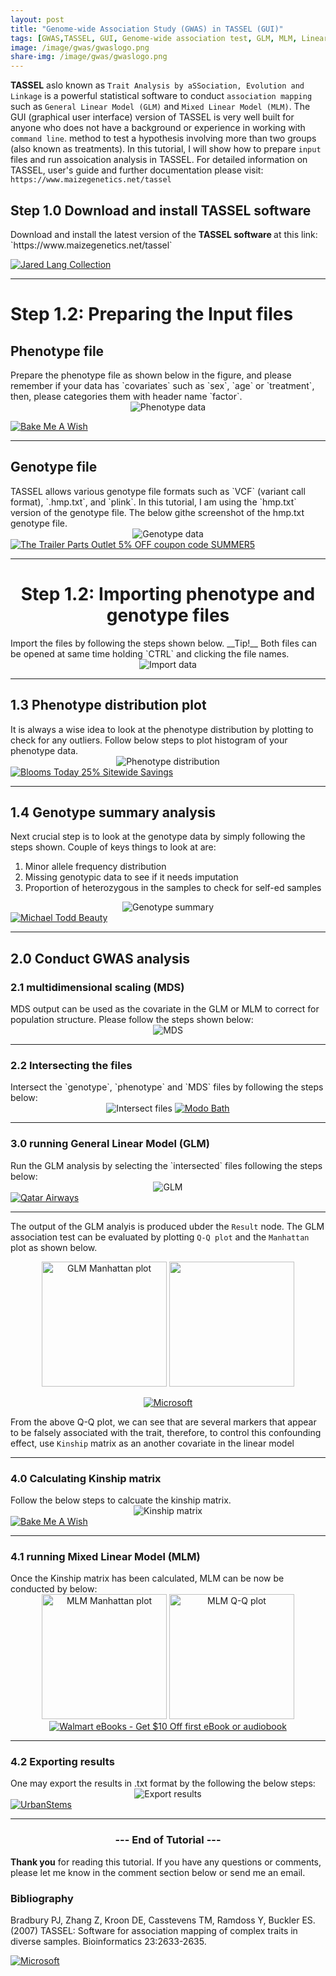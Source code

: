 ```yaml
---
layout: post
title: "Genome-wide Association Study (GWAS) in TASSEL (GUI)"
tags: [GWAS,TASSEL, GUI, Genome-wide association test, GLM, MLM, Linear model]
image: /image/gwas/gwaslogo.png
share-img: /image/gwas/gwaslogo.png
---
```


__TASSEL__ aslo known as `Trait Analysis by aSSociation, Evolution and Linkage` is a powerful statistical software to conduct `association mapping` such as `General Linear Model (GLM)` and `Mixed Linear Model (MLM)`. The GUI (graphical user interface) version of TASSEL is very well built for anyone who does not have a background or experience in working with `command line`. method to test a hypothesis involving more than two groups (also known as treatments). In this tutorial, I will show how to prepare `input` files and run assoication analysis in TASSEL. For detailed information on TASSEL, user's guide and further documentation please visit: ` https://www.maizegenetics.net/tassel `

<h2> Step 1.0 Download and install TASSEL software </h2>
Download and install the latest version of the <strong> TASSEL software </strong> at this link:
`https://www.maizegenetics.net/tassel`

<a href="https://click.linksynergy.com/fs-bin/click?id=iVSc/qZ7CV4&offerid=666165.4&subid=0&type=4" rel="nofollow"><IMG border="0"   alt="Jared Lang Collection" src="https://ad.linksynergy.com/fs-bin/show?id=iVSc/qZ7CV4&bids=666165.4&subid=0&type=4&gridnum=16"></a>

<hr>

<h1> Step 1.2: Preparing the Input files </h1>
<h2> Phenotype  file</h2>
Prepare the phenotype file as shown below in the figure, and please remember if your data has `covariates` such as `sex`, `age` or `treatment`, then, please categories them with header name `factor`.

<center><img src="/image/gwas/pheno.png" alt="Phenotype data"></center>

<a href="https://click.linksynergy.com/fs-bin/click?id=876kEArXFCo&offerid=320088.10000211&type=4&subid=0" rel="nofollow"><IMG alt="Bake Me  A Wish" border="0" src="https://www.bakemeawish.com/banner/Newsletter/febaff/rainbow_728x90.jpg"></a><IMG border="0" width="1" height="1" src="https://ad.linksynergy.com/fs-bin/show?id=876kEArXFCo&bids=320088.10000211&type=4&subid=0">

<hr>

<h2> Genotype file</h2>
TASSEL allows various genotype file formats such as `VCF` (variant call format), `.hmp.txt`, and `plink`. In this tutorial, I am using the `hmp.txt` version of the genotype file. The below githe screenshot of the hmp.txt genotype file. 

<center><img src="/image/gwas/geno.JPG" alt="Genotype data"></center>
<a href="https://click.linksynergy.com/fs-bin/click?id=iVSc/qZ7CV4&offerid=595115.98&subid=0&type=4" rel="nofollow"><IMG border="0"   alt="The Trailer Parts Outlet 5% OFF coupon code SUMMER5" src="https://ad.linksynergy.com/fs-bin/show?id=iVSc/qZ7CV4&bids=595115.98&subid=0&type=4&gridnum=16"></a>
<hr>

<center><h1> Step 1.2: Importing phenotype and genotype files </h1></center>
Import the files by following the steps shown below.
__Tip!__ Both files can be opened at same time holding `CTRL` and clicking the file names. 

<center><img src="/image/gwas/importfiles.gif" alt="Import data"></center>

<hr>

<h2> 1.3 Phenotype distribution plot</h2>
It is always a wise idea to look at the phenotype distribution by plotting to check for any outliers. Follow below steps to plot histogram of your phenotype data.

<center><img src="/image/gwas/phenoplot.gif" alt="Phenotype distribution"></center>
<a href="https://click.linksynergy.com/fs-bin/click?id=iVSc/qZ7CV4&offerid=663779.16&subid=0&type=4" rel="nofollow"><IMG border="0"   alt="Blooms Today 25% Sitewide Savings" src="https://ad.linksynergy.com/fs-bin/show?id=iVSc/qZ7CV4&bids=663779.16&subid=0&type=4&gridnum=16"></a>
<hr>

<h2> 1.4 Genotype summary analysis </h2>
Next crucial step is to look at the genotype data by simply following the steps shown.
Couple of keys things to look at are:
<ol>
  <li>Minor allele frequency distribution </li>
  <li>Missing genotypic data to see if it needs imputation </li>
  <li>Proportion of heterozygous in the samples to check for self-ed samples </li>
</ol>

<center><img src="/image/gwas/genosummary.gif" alt="Genotype summary"></center>
<a href="https://click.linksynergy.com/fs-bin/click?id=iVSc/qZ7CV4&offerid=662137.18&subid=0&type=4" rel="nofollow"><IMG border="0"   alt="Michael Todd Beauty" src="https://ad.linksynergy.com/fs-bin/show?id=iVSc/qZ7CV4&bids=662137.18&subid=0&type=4&gridnum=1"></a>
<hr>

  
<h2> 2.0 Conduct GWAS analysis </h2>

<h3> 2.1 multidimensional scaling (MDS) </h3>
MDS output can be used as the covariate in the GLM or MLM to correct for population structure.
Please follow the steps shown below:

<center><img src="/image/gwas/mds.gif" alt="MDS"></center>
  
<hr>

<h3> 2.2 Intersecting the files </h3>
Intersect the `genotype`, `phenotype` and `MDS` files by following the steps below:

<center><img src="/image/gwas/intersect.gif" alt="Intersect files">
<a href="https://click.linksynergy.com/fs-bin/click?id=iVSc/qZ7CV4&offerid=624023.18&subid=0&type=4" rel="nofollow"><IMG border="0"   alt="Modo Bath" src="https://ad.linksynergy.com/fs-bin/show?id=iVSc/qZ7CV4&bids=624023.18&subid=0&type=4&gridnum=0"></a>
</center>

<hr>

<h3> 3.0 running General Linear Model (GLM) </h3>
Run the GLM analysis by selecting the `intersected` files following the steps below:

<center><img src="/image/gwas/glm.gif" alt="GLM"></center>
<a href="https://click.linksynergy.com/fs-bin/click?id=876kEArXFCo&offerid=551783.13&subid=0&type=4" rel="nofollow"><IMG border="0"   alt="Qatar Airways" src="https://ad.linksynergy.com/fs-bin/show?id=876kEArXFCo&bids=551783.13&subid=0&type=4&gridnum=13"></a>
<hr>

The output of the GLM analyis is produced ubder the `Result` node. The GLM association test can be evaluated by plotting `Q-Q plot` and the `Manhattan` plot as shown below. 

<center>
<img src="/image/gwas/manhattan.png" width="auto" height="200" alt="GLM Manhattan plot">
<img src="/image/gwas/qqplot.png" width="auto" height="200 alt="Q-Q plot">

<a href="https://click.linksynergy.com/fs-bin/click?id=876kEArXFCo&offerid=659193.10001160&subid=0&type=4" rel="nofollow"><IMG border="0"   alt="Microsoft" src="https://ad.linksynergy.com/fs-bin/show?id=876kEArXFCo&bids=659193.10001160&subid=0&type=4&gridnum=0"></a>
</center>

From the above Q-Q plot, we can see that are several markers that appear to be falsely associated with the trait, therefore, to control this confounding effect, use `Kinship` matrix as an another covariate in the linear model

<hr>

<h3> 4.0 Calculating Kinship matrix </h3>
Follow the below steps to calcuate the kinship matrix.

<center><img src="/image/gwas/kinship.gif"  alt="Kinship matrix"></center>
<a href="https://click.linksynergy.com/fs-bin/click?id=876kEArXFCo&offerid=320088.10000210&type=4&subid=0" rel="nofollow"><IMG alt="Bake Me  A Wish" border="0" src="https://www.bakemeawish.com/banner/Newsletter/febaff/jumbobday_728x90.jpg"></a><IMG border="0" width="1" height="1" src="https://ad.linksynergy.com/fs-bin/show?id=876kEArXFCo&bids=320088.10000210&type=4&subid=0">
<hr>

<h3> 4.1 running Mixed Linear Model (MLM)  </h3>
Once the Kinship matrix has been calculated, MLM can be now be conducted by below:

<center>
<img src="/image/gwas/manhattanMlm.png" width="auto" height="200" alt="MLM Manhattan plot">
<img src="/image/gwas/qqmlm.png" width="auto" height="200" alt="MLM Q-Q plot">
<a href="https://click.linksynergy.com/fs-bin/click?id=876kEArXFCo&offerid=635768.404&subid=0&type=4" rel="nofollow"><IMG border="0"   alt="Walmart eBooks - Get $10 Off first eBook or audiobook" src="https://ad.linksynergy.com/fs-bin/show?id=876kEArXFCo&bids=635768.404&subid=0&type=4&gridnum=13"></a>                                                                            
</center>

<hr>

<h3> 4.2 Exporting results  </h3>
One may export the results in .txt format by the following the below steps:

<center><img src="/image/gwas/export.gif"  alt="Export results"></center>
<a href="https://click.linksynergy.com/fs-bin/click?id=876kEArXFCo&offerid=666413.37&subid=0&type=4" rel="nofollow"><IMG border="0"   alt="UrbanStems" src="https://ad.linksynergy.com/fs-bin/show?id=876kEArXFCo&bids=666413.37&subid=0&type=4&gridnum=19"></a>
<hr>

<center><h3> --- End of Tutorial --- </h3></center>


__Thank you__ for reading this tutorial. If you have any questions or comments, please let me know in the comment section below or send me an email. 


<h3> Bibliography </h3>
<p>
Bradbury PJ, Zhang Z, Kroon DE, Casstevens TM, Ramdoss Y, Buckler ES. (2007) TASSEL: Software for association mapping of complex traits in diverse samples. Bioinformatics 23:2633-2635.
</p>

<a href="https://click.linksynergy.com/fs-bin/click?id=876kEArXFCo&offerid=659193.10001503&subid=0&type=4" rel="nofollow"><IMG border="0"   alt="Microsoft" src="https://ad.linksynergy.com/fs-bin/show?id=876kEArXFCo&bids=659193.10001503&subid=0&type=4&gridnum=0"></a>


<!-- Global site tag (gtag.js) - Google Analytics -->
<script async src="https://www.googletagmanager.com/gtag/js?id=UA-123359651-1"></script>
<script>
  window.dataLayer = window.dataLayer || [];
  function gtag(){dataLayer.push(arguments);}
  gtag('js', new Date());
  gtag('config', 'UA-123359651-1');
</script>

<script async src="//pagead2.googlesyndication.com/pagead/js/adsbygoogle.js"></script>
<script>
  (adsbygoogle = window.adsbygoogle || []).push({
    google_ad_client: "ca-pub-5126027065024936",
    enable_page_level_ads: true
  });
</script>

